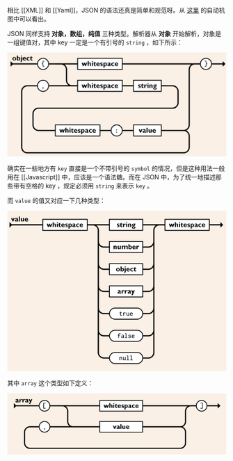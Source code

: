 相比 [[XML]] 和 [[Yaml]]，JSON 的语法还真是简单和规范呀。从 [这里](https://www.json.org/json-en.html) 的自动机图中可以看出。

JSON 同样支持 **对象，数组，纯值** 三种类型。解析器从 **对象** 开始解析，对象是一组键值对，其中 key 一定是一个有引号的 `string` ，如下所示：

![](img/2024-03-23_15-57-53_screenshot.png)

确实在一些地方有 `key` 直接是一个不带引号的 `symbol` 的情况，但是这种用法一般用在 [[Javascript]] 中，应该是一个语法糖。而在 JSON 中，为了统一地描述那些带有空格的 key ，规定必须用 `string` 来表示 `key` 。

而 `value` 的值又对应一下几种类型：

![](img/2024-03-23_15-59-45_screenshot.png)

其中 `array` 这个类型如下定义：

![](img/2024-03-23_16-00-26_screenshot.png)
